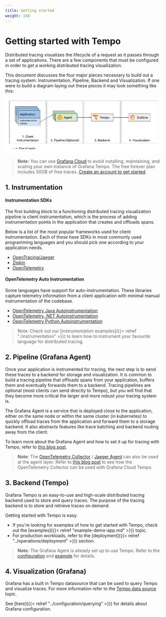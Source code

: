 ```yaml
---
title: Getting started
weight: 150
---
```


# Getting started with Tempo

Distributed tracing visualizes the lifecycle of a request as it passes through
a set of applications. There are a few components that must be configured in order to get a
working distributed tracing visualization.

This document discusses the four major pieces necessary to build out a tracing system:
Instrumentation, Pipeline, Backend and Visualization. If one were to build a diagram laying
out these pieces it may look something like this:

<p align="center"><img src="getting-started.png" alt="Tracing Overview"></p>

> **Note:** You can use [Grafana Cloud](https://grafana.com/products/cloud/features/#cloud-dashboards-grafana) to avoid installing, maintaining, and scaling your own instance of Grafana Tempo. The free forever plan includes 50GB of free traces. [Create an account to get started](https://grafana.com/auth/sign-up/create-user?pg=docs-grafana-install&plcmt=in-text).

## 1. Instrumentation

#### Instrumentation SDKs

The first building block to a functioning distributed tracing visualization pipeline
is client instrumentation, which is the process of adding instrumentation points in the application that
creates and offloads spans.

Below is a list of the most popular frameworks used for client instrumentation. Each of these have SDKs
in most commonly used programming languages and you should pick one according to your application needs.

* [OpenTracing/Jaeger](https://www.jaegertracing.io/docs/latest/client-libraries/)
* [Zipkin](https://zipkin.io/pages/tracers_instrumentation)
* [OpenTelemetry](https://opentelemetry.io/docs/concepts/instrumenting/)

#### OpenTelemetry Auto Instrumentation

Some languages have support for auto-instrumentation. These libraries capture telemetry
information from a client application with minimal manual instrumentation of the codebase.

* [OpenTelemetry Java Autoinstrumentation](https://github.com/open-telemetry/opentelemetry-java-instrumentation)
* [OpenTelemetry .NET Autoinstrumentation](https://github.com/open-telemetry/opentelemetry-dotnet-instrumentation)
* [OpenTelemetry Python Autoinstrumentation](https://github.com/open-telemetry/opentelemetry-python-contrib)

> Note: Check out our [instrumentation examples]({{< relref "./instrumentation" >}}) to learn how to instrument your
> favourite language for distributed tracing.

## 2. Pipeline (Grafana Agent)

Once your application is instrumented for tracing, the next step is to send these traces
to a backend for storage and visualization. It is common to build a tracing pipeline that
offloads spans from your application, buffers them and eventually forwards them to a backend. Tracing
pipelines are optional (most clients can send directly to Tempo), but you will find that
they become more critical the larger and more robust your tracing system is.

The Grafana Agent is a service that is deployed close to the application, either on the same node or
within the same cluster (in kubernetes) to quickly offload traces from the application and forward them to
a storage backend. It also abstracts features like trace batching and backend routing away from the client.

To learn more about the Grafana Agent and how to set it up for tracing with Tempo,
refer to [this blog post](https://grafana.com/blog/2020/11/17/tracing-with-the-grafana-agent-and-grafana-tempo/).

> **Note**: The [OpenTelemetry Collector](https://github.com/open-telemetry/opentelemetry-collector) / [Jaeger Agent](https://www.jaegertracing.io/docs/latest/deployment/) can also be used at the agent layer.
> Refer to [this blog post](https://grafana.com/blog/2021/04/13/how-to-send-traces-to-grafana-clouds-tempo-service-with-opentelemetry-collector/)
> to see how the OpenTelemetry Collector can be used with Grafana Cloud Tempo.

## 3. Backend (Tempo)

Grafana Tempo is an easy-to-use and high-scale distributed tracing backend used to store and query traces. The purpose of
the tracing backend is to store and retrieve traces on demand.

Getting started with Tempo is easy.

- If you're looking for examples of how to get started with Tempo, check out the [examples]({{< relref "example-demo-app.md" >}}) topic.
- For production workloads, refer to the [deployment]({{< relref "../operations/deployment" >}}) section.

> **Note:** The Grafana Agent is already set up to use Tempo. Refer to the [configuration](https://github.com/grafana/agent/blob/main/docs/configuration/tempo-config.md) and [example](https://github.com/grafana/agent/blob/main/example/docker-compose/agent/config/agent.yaml) for details.


## 4. Visualization (Grafana)

Grafana has a built in Tempo datasource that can be used to query Tempo and visualize traces.
For more information refer to the [Tempo data source](https://grafana.com/docs/grafana/latest/datasources/tempo/) topic.

See [here]({{< relref "../configuration/querying" >}}) for details about Grafana configuration.
